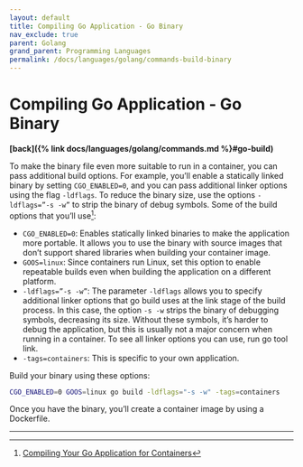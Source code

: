 ```yaml
---
layout: default
title: Compiling Go Application - Go Binary
nav_exclude: true
parent: Golang
grand_parent: Programming Languages
permalink: /docs/languages/golang/commands-build-binary
---
```


# Compiling Go Application - Go Binary
__[back]({% link docs/languages/golang/commands.md %}#go-build)__
<br/>

To make the binary file even more suitable to run in a container, you can pass additional build options. For example, you’ll enable a statically linked binary by setting `CGO_ENABLED=0`, and you can pass additional linker options using the flag `-ldflags`. To reduce the binary size, use the options `-ldflags=”-s -w”` to strip the binary of debug symbols. Some of the build options that you’ll use[^1]:
- `CGO_ENABLED=0`: Enables statically linked binaries to make the application more portable. It allows you to use the binary with source images that don’t support shared libraries when building your container image.
- `GOOS=linux`: Since containers run Linux, set this option to enable repeatable builds even when building the application on a different platform.
- `-ldflags=”-s -w”`: The parameter `-ldflags` allows you to specify additional linker options that go build uses at the link stage of the build process. In this case, the option `-s -w` strips the binary of debugging symbols, decreasing its size. Without these symbols, it’s harder to debug the application, but this is usually not a major concern when running in a container. To see all linker options you can use, run go tool link.
- `-tags=containers`: This is specific to your own application.

Build your binary using these options:
```sh
CGO_ENABLED=0 GOOS=linux go build -ldflags="-s -w" -tags=containers
```

Once you have the binary, you’ll create a container image by using a Dockerfile.

----

[^1]: [Compiling Your Go Application for Containers](https://medium.com/pragmatic-programmers/compiling-your-go-application-for-co-ntainers-b513190471aa)
